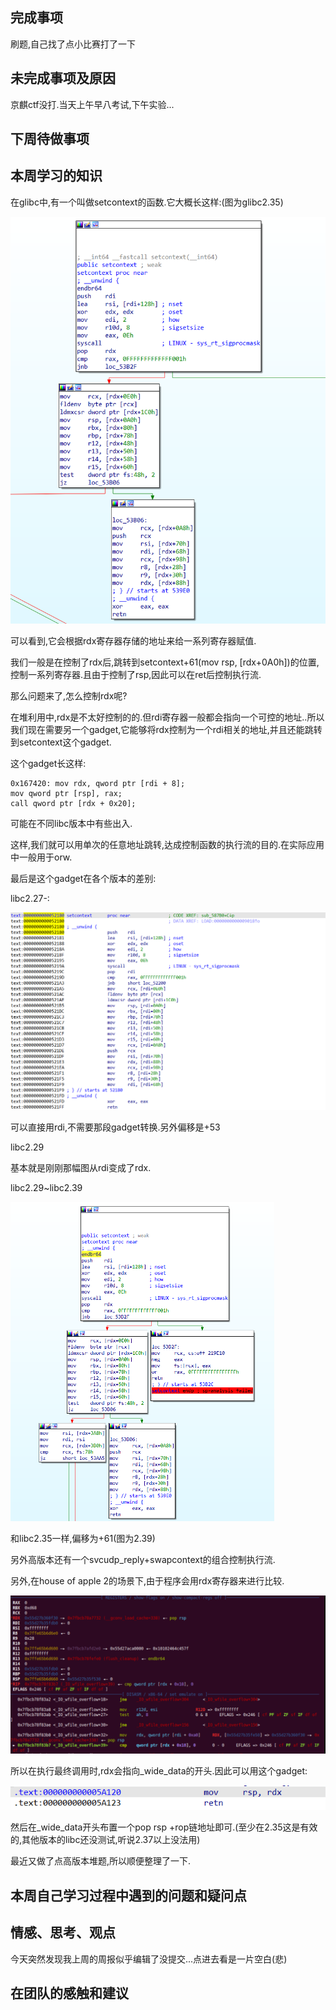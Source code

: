 ## 完成事项

刷题,自己找了点小比赛打了一下

## 未完成事项及原因

京麒ctf没打.当天上午早八考试,下午实验...

## 下周待做事项

## 本周学习的知识

在glibc中,有一个叫做setcontext的函数.它大概长这样:(图为glibc2.35)



![image-20250520123002366](./picture/setcontext0.png)

可以看到,它会根据rdx寄存器存储的地址来给一系列寄存器赋值.

我们一般是在控制了rdx后,跳转到setcontext+61(mov     rsp, [rdx+0A0h])的位置,控制一系列寄存器.且由于控制了rsp,因此可以在ret后控制执行流.

那么问题来了,怎么控制rdx呢?

在堆利用中,rdx是不太好控制的的.但rdi寄存器一般都会指向一个可控的地址..所以我们现在需要另一个gadget,它能够将rdx控制为一个rdi相关的地址,并且还能跳转到setcontext这个gadget.

这个gadget长这样:

```assembly
0x167420: mov rdx, qword ptr [rdi + 8];
mov qword ptr [rsp], rax;
call qword ptr [rdx + 0x20];
```

可能在不同libc版本中有些出入.

这样,我们就可以用单次的任意地址跳转,达成控制函数的执行流的目的.在实际应用中一般用于orw.

最后是这个gadget在各个版本的差别:

libc2.27-:

![setcontext-u227](./picture/setcontext-u227.png)

可以直接用rdi,不需要那段gadget转换.另外偏移是+53

libc2.29

基本就是刚刚那幅图从rdi变成了rdx.

libc2.29~libc2.39

<img src="./picture/image-20250525211809613.png" alt="image-20250525211809613" style="zoom:50%;" />

和libc2.35一样,偏移为+61(图为2.39)

另外高版本还有一个svcudp_reply+swapcontext的组合控制执行流.

另外,在house of apple 2的场景下,由于程序会用rdx寄存器来进行比较.

![image-20250525210926457](./picture/hoa0.png)

所以在执行最终调用时,rdx会指向_wide_data的开头.因此可以用这个gadget:

![image-20250525111704365](./picture/gadget0.png)



然后在_wide_data开头布置一个pop rsp +rop链地址即可.(至少在2.35这是有效的,其他版本的libc还没测试,听说2.37以上没法用)



最近又做了点高版本堆题,所以顺便整理了一下.



## 本周自己学习过程中遇到的问题和疑问点

## 情感、思考、观点

今天突然发现我上周的周报似乎编辑了没提交...点进去看是一片空白(悲)

## 在团队的感触和建议

